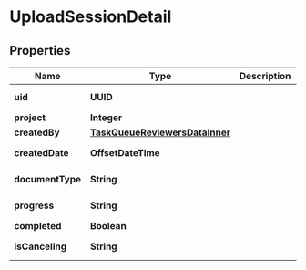 

# UploadSessionDetail


## Properties

| Name | Type | Description | Notes |
|------------ | ------------- | ------------- | -------------|
|**uid** | **UUID** |  |  [optional] [readonly] |
|**project** | **Integer** |  |  [optional] |
|**createdBy** | [**TaskQueueReviewersDataInner**](TaskQueueReviewersDataInner.md) |  |  |
|**createdDate** | **OffsetDateTime** |  |  [optional] [readonly] |
|**documentType** | **String** |  |  [optional] [readonly] |
|**progress** | **String** |  |  [optional] [readonly] |
|**completed** | **Boolean** |  |  [optional] |
|**isCanceling** | **String** |  |  [optional] [readonly] |



